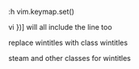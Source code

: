 ﻿:h vim.keymap.set()

vi })] will all include the line too

replace wintitles with class wintitles

steam and other classes for wintitles